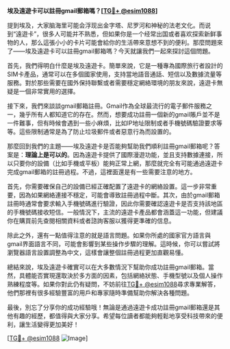 **埃及遠遊卡可以註冊gmail郵箱嗎？[[TG💪+ @esim1088](https://t.me/s/esim1088)]**

提到埃及，大家脑海里可能会浮现出金字塔、尼罗河和神秘的法老文化。而说到“遠遊卡”，很多人可能并不熟悉，但如果你是一个经常出国或者喜欢探索新鲜事物的人，那么這張小小的卡片可能會給你的生活帶來意想不到的便利。那麼問題來了——埃及遠遊卡可以註冊gmail郵箱嗎？今天就讓我們一起來探討這個問題。

首先，我們得明白什麼是埃及遠遊卡。簡單來說，它是一種專為國際旅行者設計的SIM卡產品，通常可以在多個國家使用，支持當地語音通話、短信以及數據流量等服務。對於那些需要在國外保持聯繫或者需要穩定網絡環境的朋友來說，遠遊卡無疑是一個非常實用的選擇。

接下來，我們來談談gmail郵箱註冊。Gmail作為全球最流行的電子郵件服務之一，幾乎所有人都知道它的存在。然而，想要成功註冊一個新的gmail賬戶並不是一件難事，但有時候會遇到一些小麻煩，比如IP地址限制或者手機號碼驗證要求等等。這些限制通常是為了防止垃圾郵件或者惡意行為而設置的。

那麼回到我們的主題——埃及遠遊卡是否能夠幫助我們順利註冊gmail郵箱呢？答案是：**理論上是可以的**。因為遠遊卡提供了國際漫遊功能，並且支持數據連接，所以只要你的設備（比如手機或平板）能夠正常上網，那麼就完全有可能通過遠遊卡完成gmail郵箱的註冊過程。不過，這裡面還是有一些需要注意的地方。

首先，你需要確保自己的設備已經正確配置了遠遊卡的網絡設置。這一步非常重要，因為如果網絡連接不穩定，可能會導致註冊過程中斷。其次，由於gmail郵箱註冊時通常會要求輸入手機號碼進行驗證，因此你需要確認遠遊卡是否支持該地區的手機號碼接收短信。一般情況下，主流的遠遊卡產品都會涵蓋這一功能，但建議你在購買前先查閱相關資料或者諮詢客服以獲得更準確的信息。

除此之外，還有一點值得注意的就是語言問題。如果你所處的國家官方語言與gmail界面語言不同，可能會影響到某些操作步驟的理解。這時候，你可以嘗試將瀏覽器語言設置調整為中文，這樣會讓整個註冊過程更加直觀易懂。

總結來說，埃及遠遊卡確實可以在大多數情況下幫助你成功註冊gmail郵箱。當然，具體能否實現還取決於多方面的因素，包括網絡狀態、手機型號以及個人操作熟練程度等。如果你對此仍有疑問，不妨前往[TG💪+ @esim1088](https://t.me/s/esim1088)尋求專業解答，他們那裡有很多經驗豐富的用戶和專家隨時準備幫助你解決各種問題。

最後，別忘了分享你的成功經驗哦！無論是通過遠遊卡成功註冊gmail郵箱還是其他有趣的經歷，都值得與大家分享。希望每位讀者都能夠輕鬆地享受科技帶來的便利，讓生活變得更加美好！

[[TG💪+ @esim1088](https://t.me/s/esim1088) ![Image](https://i.postimg.cc/4NQfJmqS/Snipaste-2025-05-13-00-14-12.png)]